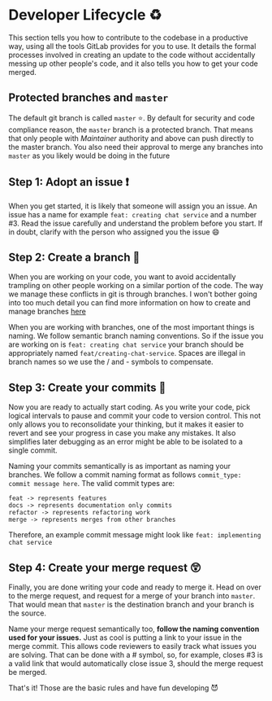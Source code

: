 # Developer Lifecycle :recycle: 
This section tells you how to contribute to the codebase in a productive way, using all the tools GitLab provides for you to use. It details the formal processes involved in creating an update to the code without accidentally messing up other people's code, and it also tells you how to get your code merged.

## Protected branches and `master`
The default git branch is called `master` :star:. By default for security and code compliance reason, the `master` branch is a protected branch. That means that only people with *Maintainer* authority and above can push directly to the master branch. You also need their approval to merge any branches into `master` as you likely would be doing in the future

## Step 1: Adopt an issue :exclamation: 
When you get started, it is likely that someone will assign you an issue. An issue has a name for example `feat: creating chat service` and a number #3. Read the issue carefully and understand the problem before you start. If in doubt, clarify with the person who assigned you the issue :smile: 

## Step 2: Create a branch :tanabata_tree: 
When you are working on your code, you want to avoid accidentally trampling on other people working on a similar portion of the code. The way we manage these conflicts in git is through branches. I won't bother going into too much detail you can find more information on how to create and manage branches [here](https://git-scm.com/book/en/v2/Git-Branching-Basic-Branching-and-Merging)

When you are working with branches, one of the most important things is naming. We follow semantic branch naming conventions. So if the issue you are working on is `feat: creating chat service` your branch should be appropriately named `feat/creating-chat-service`. Spaces are illegal in branch names so we use the / and - symbols to compensate. 

## Step 3: Create your commits :clap: 
Now you are ready to actually start coding. As you write your code, pick logical intervals to pause and commit your code to version control. This not only allows you to reconsolidate your thinking, but it makes it easier to revert and see your progress in case you make any mistakes. It also simplifies later debugging as an error might be able to be isolated to a single commit. 

Naming your commits semantically is as important as naming your branches. We follow a commit naming format as follows `commit_type: commit message here`. The valid commit types are:

```
feat -> represents features
docs -> represents documentation only commits
refactor -> represents refactoring work
merge -> represents merges from other branches
```

Therefore, an example commit message might look like `feat: implementing chat service`

## Step 4: Create your merge request 😲
Finally, you are done writing your code and ready to merge it. Head on over to the merge request, and request for a merge of your branch into `master`. That would mean that `master` is the destination branch and your branch is the source. 

Name your merge request semantically too, **follow the naming convention used for your issues.** Just as cool is putting a link to your issue in the merge commit. This allows code reviewers to easily track what issues you are solving. That can be done with a # symbol, so, for example, closes #3 is a valid link that would automatically close issue 3, should the merge request be merged.

That's it! Those are the basic rules and have fun developing :smiling_imp: 
